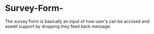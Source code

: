 # Survey-Form-
The survey Form is basically an input of how user's can be accssed and aswell support by dropping they feed back message.

